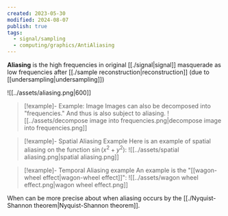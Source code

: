 ```yaml
---
created: 2023-05-30
modified: 2024-08-07
publish: true
tags:
  - signal/sampling
  - computing/graphics/AntiAliasing
---
```

**Aliasing** is the high frequencies in original [[./signal|signal]] masquerade as low frequencies after [[./sample reconstruction|reconstruction]] (due to [[undersampling|undersampling]])

![[../assets/aliasing.png|600]]

> [!example]- Example: Image
> Images can also be decomposed into "frequencies." And thus is also subject to aliasing.
![[../assets/decompose image into frequencies.png|decompose image into frequencies.png]]

> [!example]- Spatial Aliasing Example
> Here is an example of spatial aliasing on the function $\sin(x^2 + y^2)$:
![[../assets/spatial aliasing.png|spatial aliasing.png]]

> [!example]- Temporal Aliasing example
> An example is the "[[wagon-wheel effect|wagon-wheel effect]]":
> ![[../assets/wagon wheel effect.png|wagon wheel effect.png]]

When can be more precise about when aliasing occurs by the [[./Nyquist-Shannon theorem|Nyquist-Shannon theorem]].